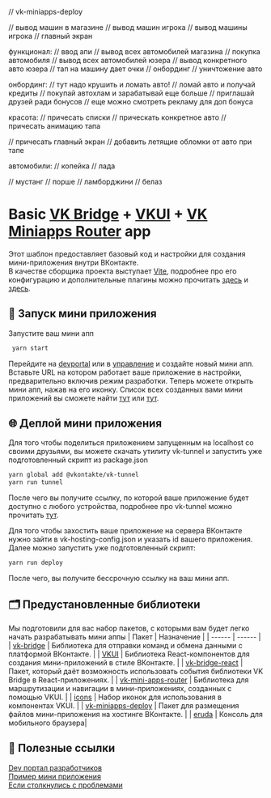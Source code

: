 // vk-miniapps-deploy

// вывод машин в магазине
// вывод машин игрока
// вывод машины игрока
// главный экран

функционал:
// ввод апи
// вывод всех автомобилей магазина
// покупка автомобиля
// вывод всех автомобилей юзера
// вывод конкретного авто юзера
// тап на машину дает очки
// онбординг
// уничтожение авто

онбординг:
// тут надо крушить и ломать авто!
// ломай авто и получай кредиты
// покупай автохлам и зарабатывай еще больше
// приглашай друзей ради бонусов
// еще можно смотреть рекламу для доп бонуса

красота:
// причесать списки
// прическать конкретное авто
// причесать анимацию тапа

// причесать главный экран
// добавить летящие обломки от авто при тапе

автомобили:
// копейка
// лада


// мустанг
// порше
// ламборджини
// белаз

# Basic [VK Bridge](https://github.com/VKCOM/vk-bridge) + [VKUI](https://github.com/VKCOM/VKUI) + [VK Miniapps Router](https://github.com/VKCOM/vk-mini-apps-router) app

Этот шаблон предоставляет базовый код и настройки для создания мини-приложения внутри ВКонтакте.  
В качестве сборщика проекта выступает [Vite](https://vite-docs-ru.vercel.app/guide/), подробнее про его конфигурацию и дополнительные плагины можно прочитать [здесь](https://vite-docs-ru.vercel.app/config/) и [здесь]().

## 🚀 Запуск мини приложения

Запустите ваш мини апп

```sh
 yarn start
```

Перейдите на [devportal](https://dev.vk.com/ru) или в [управление](https://vk.com/apps?act=manage) и создайте новый мини апп.  
Вставьте URL на котором работает ваше приложение в настройки, предварительно включив режим разработки.
Теперь можете открыть мини апп, нажав на его иконку.
Список всех созданных вами мини приложений вы сможете найти [тут](https://vk.com/apps?act=manage) или [тут](https://dev.vk.com/ru/admin/apps-list).

## 🌐 Деплой мини приложения

Для того чтобы поделиться приложением запущенным на localhost со своими друзьями, вы можете скачать утилиту vk-tunnel и запустить уже подготовленный скрипт из package.json

```sh
yarn global add @vkontakte/vk-tunnel
yarn run tunnel
```

После чего вы получите ссылку, по которой ваше приложение будет доступно с любого устройства, подробнее про vk-tunnel можно прочитать [тут](https://dev.vk.com/ru/libraries/tunnel).

Для того чтобы захостить ваше приложение на сервера ВКонтакте нужно зайти в vk-hosting-config.json и указать id вашего приложения. Далее можно запустить уже подготовленный скрипт:

```sh
yarn run deploy
```

После чего, вы получите бессрочную ссылку на ваш мини апп.

## 🗂️ Предустановленные библиотеки

Мы подготовили для вас набор пакетов, с которыми вам будет легко начать разрабатывать мини аппы
| Пакет | Назначение |
| ------ | ------ |
| [vk-bridge](https://dev.vk.com/ru/mini-apps/bridge) | Библиотека для отправки команд и обмена данными с платформой ВКонтакте. |
| [VKUI](https://vkcom.github.io/VKUI/) | Библиотека React-компонентов для создания мини-приложений в стиле ВКонтакте. |
| [vk-bridge-react](https://www.npmjs.com/package/@vkontakte/vk-bridge-react) | Пакет, который даёт возможность использовать события библиотеки VK Bridge в React-приложениях. |
| [vk-mini-apps-router](https://dev.vk.com/ru/libraries/router) | Библиотека для маршрутизации и навигации в мини-приложениях, созданных с помощью VKUI. |
| [icons](https://vkcom.github.io/icons/) | Набор иконок для использования в компонентах VKUI. |
| [vk-miniapps-deploy](https://dev.vk.com/ru/mini-apps/development/hosting) | Пакет для размещения файлов мини-приложения на хостинге ВКонтакте. |
| [eruda](https://www.npmjs.com/package/eruda) | Консоль для мобильного браузера|

## 📎 Полезные ссылки

[Dev портал разработчиков](https://dev.vk.com/ru)  
[Пример мини приложения](https://dev.vk.com/ru/mini-apps/examples/shop)  
[Если столкнулись с проблемами](https://github.com/VKCOM/create-vk-mini-app/issues)
